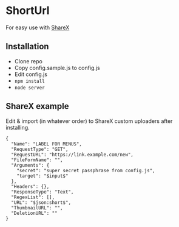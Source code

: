 # ShortUrl
For easy use with [ShareX](https://getsharex.com/)

## Installation

- Clone repo
- Copy config.sample.js to config.js
- Edit config.js
- `npm install`
- `node server`

## ShareX example

Edit & import (in whatever order) to ShareX custom uploaders after installing.

```
{
  "Name": "LABEL FOR MENUS",
  "RequestType": "GET",
  "RequestURL": "https://link.example.com/new",
  "FileFormName": "",
  "Arguments": {
    "secret": "super secret passphrase from config.js",
    "target": "$input$"
  },
  "Headers": {},
  "ResponseType": "Text",
  "RegexList": [],
  "URL": "$json:short$",
  "ThumbnailURL": "",
  "DeletionURL": ""
}
```
